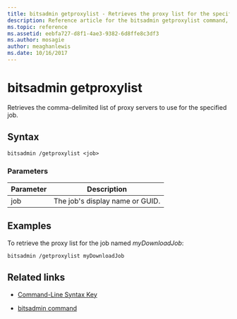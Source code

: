 ```yaml
---
title: bitsadmin getproxylist - Retrieves the proxy list for the specified job.
description: Reference article for the bitsadmin getproxylist command, which retrieves the proxy list for the specified job.
ms.topic: reference
ms.assetid: eebfa727-d8f1-4ae3-9382-6d8ffe8c3df3
ms.author: mosagie
author: meaghanlewis
ms.date: 10/16/2017
---
```


# bitsadmin getproxylist

Retrieves the comma-delimited list of proxy servers to use for the specified job.

## Syntax

```
bitsadmin /getproxylist <job>
```

### Parameters

| Parameter | Description |
| -------------- | -------------- |
| job | The job's display name or GUID. |

## Examples

To retrieve the proxy list for the job named *myDownloadJob*:

```
bitsadmin /getproxylist myDownloadJob
```

## Related links

- [Command-Line Syntax Key](command-line-syntax-key.md)

- [bitsadmin command](bitsadmin.md)
